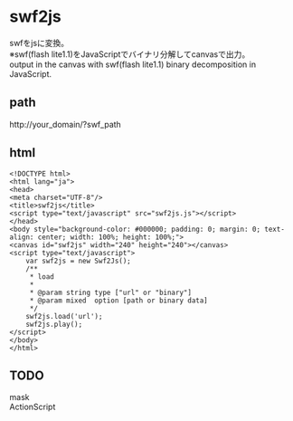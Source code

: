 swf2js
======
swfをjsに変換。  
※swf(flash lite1.1)をJavaScriptでバイナリ分解してcanvasで出力。   
output in the canvas with swf(flash lite1.1) binary decomposition in JavaScript.


path
------
http://your_domain/?swf_path

html
------
`<!DOCTYPE html>`  
`<html lang="ja">`  
`<head>`  
`<meta charset="UTF-8"/>`  
`<title>swf2js</title>`  
`<script type="text/javascript" src="swf2js.js"></script>`  
`</head>`  
`<body style="background-color: #000000; padding: 0; margin: 0; text-align: center; width: 100%; height: 100%;">`  
`<canvas id="swf2js" width="240" height="240"></canvas>`  
`<script type="text/javascript">`  
`    var swf2js = new Swf2Js();`  
`    /**`  
`     * load`  
`     *`  
`     * @param string type ["url" or "binary"]`  
`     * @param mixed  option [path or binary data]`  
`     */`  
`    swf2js.load('url');`  
`    swf2js.play();`  
`</script>`  
`</body>`  
`</html>`

TODO
-------
mask  
ActionScript
